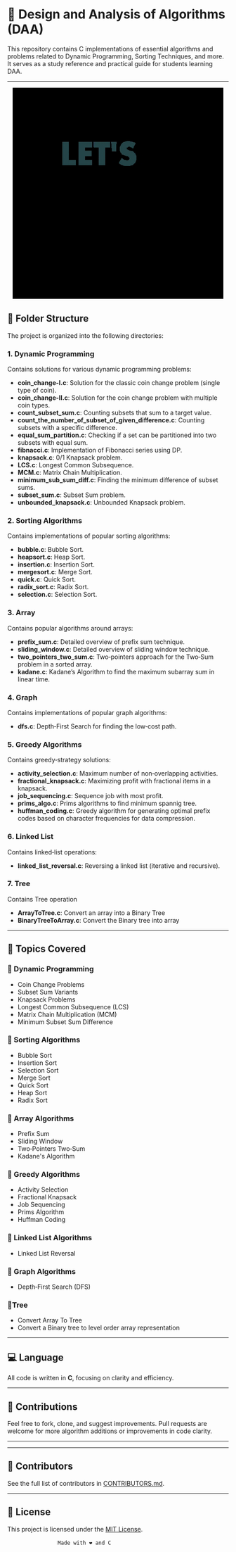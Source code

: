 # 📘 Design and Analysis of Algorithms (DAA)

This repository contains C implementations of essential algorithms and problems related to Dynamic Programming, Sorting Techniques, and more. It serves as a study reference and practical guide for students learning DAA. 

---
<p align="center">
  <img src="demo.gif" alt="DAA Demo" />
</p>

## 📂 Folder Structure

The project is organized into the following directories:

### 1. **Dynamic Programming**
Contains solutions for various dynamic programming problems:

- **coin_change-I.c**: Solution for the classic coin change problem (single type of coin).
- **coin_change-II.c**: Solution for the coin change problem with multiple coin types.
- **count_subset_sum.c**: Counting subsets that sum to a target value.
- **count_the_number_of_subset_of_given_difference.c**: Counting subsets with a specific difference.
- **equal_sum_partition.c**: Checking if a set can be partitioned into two subsets with equal sum.
- **fibnacci.c**: Implementation of Fibonacci series using DP.
- **knapsack.c**: 0/1 Knapsack problem.
- **LCS.c**: Longest Common Subsequence.
- **MCM.c**: Matrix Chain Multiplication.
- **minimum_sub_sum_diff.c**: Finding the minimum difference of subset sums.
- **subset_sum.c**: Subset Sum problem.
- **unbounded_knapsack.c**: Unbounded Knapsack problem.

### 2. **Sorting Algorithms**
Contains implementations of popular sorting algorithms:

- **bubble.c**: Bubble Sort.
- **heapsort.c**: Heap Sort.
- **insertion.c**: Insertion Sort.
- **mergesort.c**: Merge Sort.
- **quick.c**: Quick Sort.
- **radix_sort.c**: Radix Sort.
- **selection.c**: Selection Sort.

### 3. **Array**
Contains popular algorithms around arrays:

- **prefix_sum.c**: Detailed overview of prefix sum technique.
- **sliding_window.c**: Detailed overview of sliding window technique.
- **two_pointers_two_sum.c**: Two‑pointers approach for the Two‑Sum problem in a sorted array.
- **kadane.c**: Kadane’s Algorithm to find the maximum subarray sum in linear time.

### 4. **Graph**
Contains implementations of popular graph algorithms:

- **dfs.c**: Depth‑First Search for finding the low‑cost path.

### 5. **Greedy Algorithms**
Contains greedy‑strategy solutions:

- **activity_selection.c**: Maximum number of non‑overlapping activities.
- **fractional_knapsack.c**: Maximizing profit with fractional items in a knapsack.
- **job_sequencing.c**: Sequence job with most profit.
- **prims_algo.c**: Prims algorithms to find minimum spannig tree.
- **huffman_coding.c**: Greedy algorithm for generating optimal prefix codes based on character frequencies for data compression.


### 6. **Linked List**
Contains linked‑list operations:

- **linked_list_reversal.c**: Reversing a linked list (iterative and recursive).

### 7. **Tree**
Contains Tree operation

- **ArrayToTree.c**: Convert an array into a Binary Tree
- **BinaryTreeToArray.c**: Convert the Binary tree into array
---

## 🧠 Topics Covered

### 🔹 Dynamic Programming
- Coin Change Problems
- Subset Sum Variants
- Knapsack Problems
- Longest Common Subsequence (LCS)
- Matrix Chain Multiplication (MCM)
- Minimum Subset Sum Difference

### 🔹 Sorting Algorithms
- Bubble Sort
- Insertion Sort
- Selection Sort
- Merge Sort
- Quick Sort
- Heap Sort
- Radix Sort

### 🔹 Array Algorithms
- Prefix Sum
- Sliding Window
- Two‑Pointers Two‑Sum
- Kadane's Algorithm

### 🔹 Greedy Algorithms
- Activity Selection
- Fractional Knapsack
- Job Sequencing
- Prims Algorithm
- Huffman Coding

### 🔹 Linked List Algorithms
- Linked List Reversal

### 🔹 Graph Algorithms
- Depth‑First Search (DFS)

### 🔹Tree
- Convert Array To Tree
- Convert a Binary tree to level order array representation 
---

## 💻 Language

All code is written in **C**, focusing on clarity and efficiency. 

---

## 🙌 Contributions

Feel free to fork, clone, and suggest improvements. Pull requests are welcome for more algorithm additions or improvements in code clarity.

---
---
## 👥 Contributors
See the full list of contributors in [CONTRIBUTORS.md](CONTRIBUTORS.md).

---
## 📜 License

This project is licensed under the [MIT License](LICENSE).


                    Made with ❤️ and C